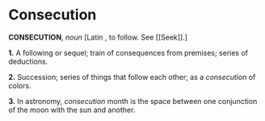 # Consecution

**CONSECUTION**, _noun_ \[Latin , to follow. See [[Seek]].\]

**1.** A following or sequel; train of consequences from premises; series of deductions.

**2.** Succession; series of things that follow each other; as a _consecution_ of colors.

**3.** In astronomy, _consecution_ month is the space between one conjunction of the moon with the sun and another.